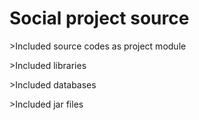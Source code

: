 # Social project source

 <p>>Included source codes as project module</p>
 <p>>Included libraries</p>
 <p>>Included databases</p>
 <p>>Included jar files</p>
